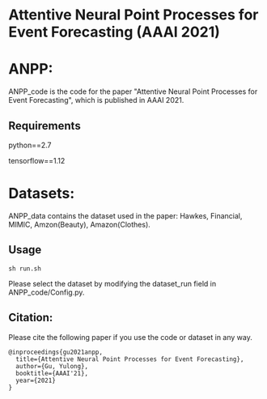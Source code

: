 Attentive Neural Point Processes for Event Forecasting (AAAI 2021)
==================================================================

# ANPP:

   ANPP_code is the code for the paper "Attentive Neural Point Processes for Event Forecasting", which is published in AAAI 2021. 

## Requirements

python==2.7

tensorflow==1.12

# Datasets:

ANPP_data contains the dataset used in the paper: Hawkes, Financial, MIMIC, Amzon(Beauty), Amazon(Clothes).

## Usage

```sh run.sh```

Please select the dataset by modifying the dataset_run field in ANPP_code/Config.py.

## Citation:

Please cite the following paper if you use the code or dataset in any way.

```
@inproceedings{gu2021anpp,
  title={Attentive Neural Point Processes for Event Forecasting},
  author={Gu, Yulong},
  booktitle={AAAI'21},
  year={2021}
}
```

## 
